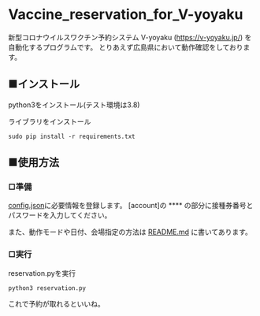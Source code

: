 # Vaccine_reservation_for_V-yoyaku
  新型コロナウイルスワクチン予約システム V-yoyaku (https://v-yoyaku.jp/) を自動化するプログラムです。
  とりあえず広島県において動作確認をしております。

## ■インストール
python3をインストール(テスト環境は3.8)

ライブラリをインストール

```
sudo pip install -r requirements.txt
```

## ■使用方法

### □準備
[config.json](config/config.json)に必要情報を登録します。
[account]の **** の部分に接種券番号とパスワードを入力してください。

また、動作モードや日付、会場指定の方法は [README.md](config/README.md) に書いてあります。


### □実行
reservation.pyを実行    
```
python3 reservation.py
```

これで予約が取れるといいね。 
